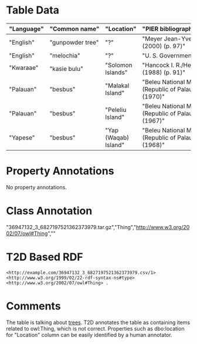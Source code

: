 # Table Data

| "Language"      | "Common&nbsp;name" | "Location"           | "PIER&nbsp;bibliographic&nbsp;reference"                    | "Comments" |
|-----------------|--------------------|----------------------|-------------------------------------------------------------|------------|
| "English"       | "gunpowder tree"   | "?"                  | "Meyer Jean-Yves (2000)&nbsp;(p.&nbsp;97)"                  | "&nbsp;"   |
| "English"       | "melochia"         | "?"                  | "U. S. Government (2010)"                                   | "&nbsp;"   |
| "Kwara&#145;ae" | "kasie bulu"       | "Solomon Islands"    | "Hancock I. R./Henderson C. P. (1988)&nbsp;(p.&nbsp;91)"    | "&nbsp;"   |
| "Palauan"       | "besbus"           | "Malakal Island"     | "Beleu National Museum (Republic of Palau.  Koror.) (1970)" | "&nbsp;"   |
| "Palauan"       | "besbus"           | "Peleliu Island"     | "Beleu National Museum (Republic of Palau.  Koror.) (1967)" | "&nbsp;"   |
| "Yapese"        | "besbus"           | "Yap (Waqab) Island" | "Beleu National Museum (Republic of Palau.  Koror.) (1968)" | "&nbsp;"   |


# Property Annotations

No property annotations.

# Class Annotation

"36947132_3_6827197521362373979.tar.gz","Thing","http://www.w3.org/2002/07/owl#Thing",""

# T2D Based RDF
```
<http://example.com/36947132_3_6827197521362373979.csv/1> <http://www.w3.org/1999/02/22-rdf-syntax-ns#type> <http://www.w3.org/2002/07/owl#Thing> .
```

# Comments
The table is talking about [trees](https://en.wikipedia.org/wiki/Melochia).
T2D annotates the table as containing items related to owl:Thing, which is not correct.
Properties such as dbo:location for "Location" column can be easily identified by a human annotator.

